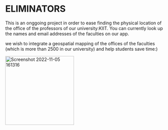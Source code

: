 # ELIMINATORS
This is an onggoing project in order to ease finding the physical location of the office of the professors of our university:KIIT. You can currently look up the names and email addresses of the faculties on our app. 

we wish to integrate a geospatial mapping of the offices of the faculties (which is more than 2500 in our university) and help students save time:)

  

<img width="217" alt="Screenshot 2022-11-05 161316" src="https://user-images.githubusercontent.com/96222354/200116104-7ace7737-520c-4c0d-a405-d5901b4e0802.png">
